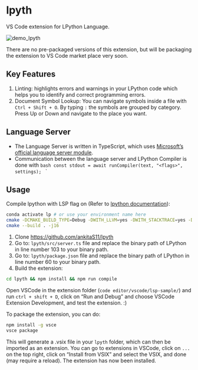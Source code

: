 # lpyth

VS Code extension for LPython Language.

![demo_lpyth](https://user-images.githubusercontent.com/68434944/181516697-eadb63e5-cbf1-437d-bb5c-f070671dff32.gif)

There are no pre-packaged versions of this extension, but will be packaging the extension to VS Code market place very soon. 

## Key Features

1. Linting: highlights errors and warnings in your LPython code which helps you to identify and correct programming errors.
2. Document Symbol Lookup: You can navigate symbols inside a file with `Ctrl + Shift + O`. By typing `:` the symbols are grouped by category. Press Up or Down and navigate to the place you want.

## Language Server

- The Language Server is written in TypeScript, which uses [Microsoft’s official language server module](https://github.com/microsoft/vscode-languageserver-node). 
- Communication between the language server and LPython Compiler is done with 
    `bash
        const stdout = await runCompiler(text, "<flags>", settings); `
    `

## Usage

Compile lpython with LSP flag on (Refer to [lpython documentation](https://github.com/lcompilers/lpython#compile-lpython)):

```bash
conda activate lp # or use your environment name here
cmake -DCMAKE_BUILD_TYPE=Debug -DWITH_LLVM=yes -DWITH_STACKTRACE=yes -DWITH_LFORTRAN_BINARY_MODFILES=no -DWITH_LSP=yes .
cmake --build . -j16
```

1. Clone https://github.com/ankitaS11/lpyth
2. Go to: `lpyth/src/server.ts` file and replace the binary path of LPython in line number 103 to your binary path.
3. Go to: `lpyth/package.json` file and replace the binary path of LPython in line number 60 to your binary path.
4. Build the extension:

```bash
cd lpyth && npm install && npm run compile
```

Open VSCode in the extension folder (`code editor/vscode/lsp-sample/`) and run `ctrl + shift + D`, click on “Run and Debug” and choose VSCode Extension Development, and test the extension. :)

To package the extension, you can do:

```bash
npm install -g vsce
vsce package
```

This will generate a .vsix file in your `lpyth` folder, which can then be imported as an extension. You can go to extensions in VSCode, click on `...` on the top right, click on “Install from VSIX” and select the VSIX, and done (may require a reload). The extension has now been installed.
